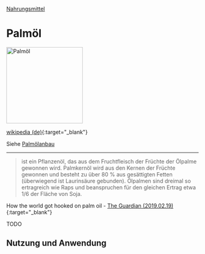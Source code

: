 [Nahrungsmittel](../nahrungsmittel.html)   

# Palmöl

<img src="https://upload.wikimedia.org/wikipedia/commons/1/1c/Palm_oil_production_in_Jukwa_Village%2C_Ghana-02.jpg" height="200" alt="Palmöl">

[wikipedia (de)](https://de.wikipedia.org/wiki/Palm%C3%B6l){:target="_blank"}  

Siehe [Palmölanbau](../thema/palmoelanbau.html)   

---

>  ist ein Pflanzenöl, das aus dem Fruchtfleisch der Früchte der Ölpalme gewonnen wird. Palmkernöl wird aus den Kernen der Früchte gewonnen und besteht zu über 80 % aus gesättigten Fetten (überwiegend ist Laurinsäure gebunden). Ölpalmen sind dreimal so ertragreich wie Raps und beanspruchen für den gleichen Ertrag etwa 1/6 der Fläche von Soja.

How the world got hooked on palm oil - [The Guardian (2019.02.19)](
https://www.theguardian.com/news/2019/feb/19/palm-oil-ingredient-biscuits-shampoo-environmental){:target="_blank"}   

TODO   

## Nutzung und Anwendung
